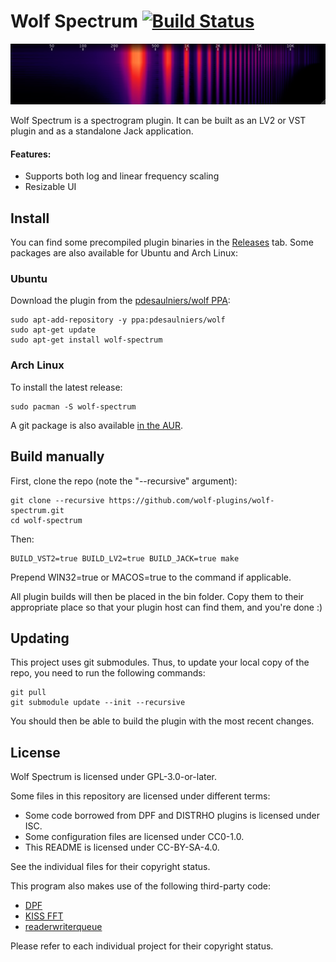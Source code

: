 <!--
SPDX-FileCopyrightText: © 2023 Patrick Desaulniers
SPDX-License-Identifier: CC-BY-SA-4.0
-->

# Wolf Spectrum [![Build Status](https://img.shields.io/github/actions/workflow/status/wolf-plugins/wolf-spectrum/dpf-makefile-action.yml?branch=master)](https://github.com/wolf-plugins/wolf-spectrum/actions/workflows/dpf-makefile-action.yml)

![Wolf Spectrum](https://raw.githubusercontent.com/wolf-plugins/wolf-spectrum/master/src/Screenshot.png)

Wolf Spectrum is a spectrogram plugin. It can be built as an LV2 or VST plugin and as a standalone Jack application.

#### Features:

* Supports both log and linear frequency scaling
* Resizable UI

## Install

You can find some precompiled plugin binaries in the [Releases](https://github.com/wolf-plugins/wolf-spectrum/releases) tab. Some packages are also available for Ubuntu and Arch Linux:

### Ubuntu

Download the plugin from the [pdesaulniers/wolf PPA](https://launchpad.net/~pdesaulniers/+archive/ubuntu/wolf):

```
sudo apt-add-repository -y ppa:pdesaulniers/wolf
sudo apt-get update
sudo apt-get install wolf-spectrum
```

### Arch Linux

To install the latest release:

```
sudo pacman -S wolf-spectrum
```

A git package is also available [in the AUR](https://aur.archlinux.org/packages/wolf-spectrum-git/). 

## Build manually

First, clone the repo (note the "--recursive" argument):

```
git clone --recursive https://github.com/wolf-plugins/wolf-spectrum.git
cd wolf-spectrum
```

Then:

```
BUILD_VST2=true BUILD_LV2=true BUILD_JACK=true make
```

Prepend WIN32=true or MACOS=true to the command if applicable.

All plugin builds will then be placed in the bin folder. Copy them to their appropriate place so that your plugin host can find them, and you're done :)

## Updating

This project uses git submodules. Thus, to update your local copy of the repo, you need to run the following commands:

```
git pull
git submodule update --init --recursive
```

You should then be able to build the plugin with the most recent changes.

## License

Wolf Spectrum is licensed under GPL-3.0-or-later.

Some files in this repository are licensed under different terms:

- Some code borrowed from DPF and DISTRHO plugins is licensed under ISC.
- Some configuration files are licensed under CC0-1.0.
- This README is licensed under CC-BY-SA-4.0.

See the individual files for their copyright status.

This program also makes use of the following third-party code:

- [DPF](https://github.com/DISTRHO/DPF)
- [KISS FFT](https://github.com/mborgerding/kissfft)
- [readerwriterqueue](https://github.com/cameron314/readerwriterqueue)

Please refer to each individual project for their copyright status.
